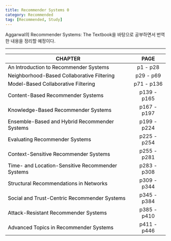 ```yaml
---
title: Recommender Systems 0
category: Recommended
tag: [Recommended, Study]
---
```


Aggarwal의 Recommender Systems: The Textbook을 바탕으로 공부하면서 번역한 내용을 정리할 예정이다. 

---



| CHAPTER                                                                                      | PAGE        |
|----------------------------------------------------------------------------------------------|:-----------:|
| <span style="color:black">An Introduction to Recommender Systems</span>                      |  p1 - p28   |
| <span style="color:black">Neighborhood-Based Collaborative Filtering</span>                  |  p29 - p69  |
| <span style="color:black">Model-Based Collaborative Filtering</span>                         | p71 - p136  |
| <span style="color:black">Content-Based Recommender Systems</span>                           | p139 - p165 |
| <span style="color:black">Knowledge-Based Recommender Systems</span>                         | p167 - p197 |
| <span style="color:black">Ensemble-Based and Hybrid Recommender Systems</span>               | p199 - p224 |
| <span style="color:black">Evaluating Recommender Systems</span>                              | p225 - p254 | 
| <span style="color:black">Context-Sensitive Recommender Systems</span>                       | p255 - p281 |         
| <span style="color:black">Time- and Location-Sensitive Recommender Systems</span>            | p283 - p308 |         
| <span style="color:black">Structural Recommendations in Networks</span>                      | p309 - p344 |         
| <span style="color:black">Social and Trust-Centric Recommender Systems</span>                | p345 - p384 |         
| <span style="color:black">Attack-Resistant Recommender Systems</span>                        | p385 - p410 |       
| <span style="color:black">Advanced Topics in Recommender Systems</span>                      | p411 - p446 | 

